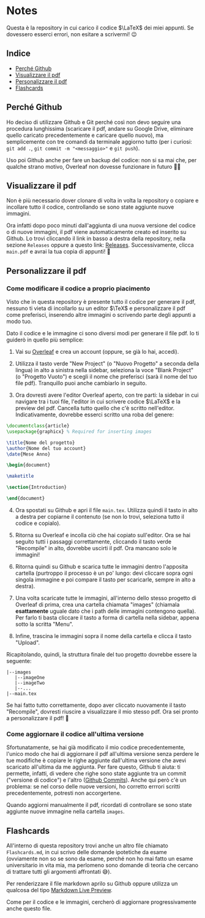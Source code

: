 # Notes

Questa è la repository in cui carico il codice $\LaTeX$ dei miei appunti. Se dovessero esserci errori, non esitare a scrivermi! 😉

## Indice

- [Perché Github](#why-github)
- [Visualizzare il pdf](#viewing-pdf)
- [Personalizzare il pdf](#customize-pdf)
- [Flashcards](#flashcards)

<a id="why-github"></a>

## Perché Github

Ho deciso di utilizzare Github e Git perché così non devo seguire una procedura lunghissima (scaricare il pdf, andare su Google Drive, eliminare quello caricato precedentemente e caricare quello nuovo), ma semplicemente con tre comandi da terminale aggiorno tutto (per i curiosi: `git add .`, `git commit -m "<messaggio>"` e `git push`).

Uso poi Github anche per fare un backup del codice: non si sa mai che, per qualche strano motivo, Overleaf non dovesse funzionare in futuro 🤷‍♂️

<a id="viewing-pdf"></a>

## Visualizzare il pdf

Non è più necessario dover clonare di volta in volta la repository o copiare e incollare tutto il codice, controllando se sono state aggiunte nuove immagini.

Ora infatti dopo poco minuti dall'aggiunta di una nuova versione del codice o di nuove immagini, il pdf viene automaticamente creato ed inserito su Github. Lo trovi cliccando il link in basso a destra della repository, nella sezione `Releases` oppure a questo link: [Releases](https://github.com/giovanni-cappelletto/Notes/releases/tag/latest). Successivamente, clicca `main.pdf` e avrai la tua copia di appunti! 🥳

<a id="customize-pdf"></a>

## Personalizzare il pdf

### Come modificare il codice a proprio piacimento

Visto che in questa repository è presente tutto il codice per generare il pdf, nessuno ti vieta di incollarlo su un editor $\TeX$ e personalizzare il pdf come preferisci, inserendo altre immagini o scrivendo parte degli appunti a modo tuo.

Dato il codice e le immagine ci sono diversi modi per generare il file pdf. Io ti guiderò in quello più semplice:

1. Vai su [Overleaf](https://www.overleaf.com/project) e crea un account (oppure, se già lo hai, accedi).

2. Utilizza il tasto verde "New Project" (o "Nuovo Progetto" a seconda della lingua) in alto a sinistra nella sidebar, seleziona la voce "Blank Project" (o "Progetto Vuoto") e scegli il nome che preferisci (sarà il nome del tuo file pdf). Tranquillo puoi anche cambiarlo in seguito.

3. Ora dovresti avere l'editor Overleaf aperto, con tre parti: la sidebar in cui navigare tra i tuoi file, l'editor in cui scrivere codice $\LaTeX$ e la preview del pdf. Cancella tutto quello che c'è scritto nell'editor. Indicativamente, dovrebbe esserci scritto una roba del genere:

```latex
\documentclass{article}
\usepackage{graphicx} % Required for inserting images

\title{Nome del progetto}
\author{Nome del tuo account}
\date{Mese Anno}

\begin{document}

\maketitle

\section{Introduction}

\end{document}
```

4. Ora spostati su Github e apri il file `main.tex`. Utilizza quindi il tasto in alto a destra per copiarne il contenuto (se non lo trovi, seleziona tutto il codice e copialo).

5. Ritorna su Overleaf e incolla ciò che hai copiato sull'editor. Ora se hai seguito tutti i passaggi correttamente, cliccando il tasto verde "Recompile" in alto, dovrebbe uscirti il pdf. Ora mancano solo le immagini!

6. Ritorna quindi su Github e scarica tutte le immagini dentro l'apposita cartella (purtroppo il processo è un po' lungo: devi cliccare sopra ogni singola immagine e poi compare il tasto per scaricarle, sempre in alto a destra).

7. Una volta scaricate tutte le immagini, all'interno dello stesso progetto di Overleaf di prima, crea una cartella chiamata "images" (chiamala **esattamente** uguale dato che i path delle immagini contengono quella). Per farlo ti basta cliccare il tasto a forma di cartella nella sidebar, appena sotto la scritta "Menu".

8. Infine, trascina le immagini sopra il nome della cartella e clicca il tasto "Upload".

Ricapitolando, quindi, la struttura finale del tuo progetto dovrebbe essere la seguente:

```tree
|--images
   |--imageOne
   |--imageTwo
   |--...
|--main.tex
```

Se hai fatto tutto correttamente, dopo aver cliccato nuovamente il tasto "Recompile", dovresti riuscire a visualizzare il mio stesso pdf. Ora sei pronto a personalizzare il pdf! 💪

### Come aggiornare il codice all'ultima versione

Sfortunatamente, se hai già modificato il mio codice precedentemente, l'unico modo che hai di aggiornare il pdf all'ultima versione senza perdere le tue modifiche è copiare le righe aggiunte dall'ultima versione che avevi scaricato all'ultima da me aggiunta. Per fare questo, Github ti aiuta: ti permette, infatti, di vedere che righe sono state aggiunte tra un commit ("versione di codice") e l'altro ([Github Commits](https://github.com/giovanni-cappelletto/Notes/commits?author=giovanni-cappelletto)). Anche qui però c'è un problema: se nel corso delle nuove versioni, ho corretto errrori scritti precedentemente, potresti non accorgertene.

Quando aggiorni manualmente il pdf, ricordati di controllare se sono state aggiunte nuove immagine nella cartella `images`.

<a id="flashcards"></a>

## Flashcards

All'interno di questa repository trovi anche un altro file chiamato `Flashcards.md`, in cui scrivo delle domande ipotetiche da esame (ovviamente non so se sono da esame, perché non ho mai fatto un esame universitario in vita mia, ma perlomeno sono domande di teoria che cercano di trattare tutti gli argomenti affrontati 😅).

Per renderizzare il file markdown aprilo su Github oppure utilizza un qualcosa del tipo [Markdown Live Preview](https://markdownlivepreview.com/).

Come per il codice e le immagini, cercherò di aggiornare progressivamente anche questo file.
